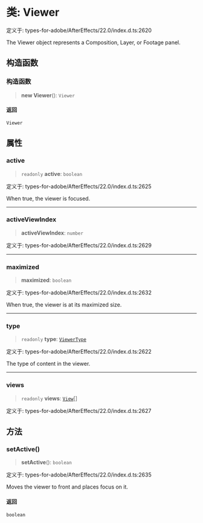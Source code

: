 # 类: Viewer

定义于: types-for-adobe/AfterEffects/22.0/index.d.ts:2620

The Viewer object represents a Composition, Layer, or Footage panel.

## 构造函数

### 构造函数

> **new Viewer**(): `Viewer`

#### 返回

`Viewer`

## 属性

### active

> `readonly` **active**: `boolean`

定义于: types-for-adobe/AfterEffects/22.0/index.d.ts:2625

When true, the viewer is focused.

***

### activeViewIndex

> **activeViewIndex**: `number`

定义于: types-for-adobe/AfterEffects/22.0/index.d.ts:2629

***

### maximized

> **maximized**: `boolean`

定义于: types-for-adobe/AfterEffects/22.0/index.d.ts:2632

When true, the viewer is at its maximized size.

***

### type

> `readonly` **type**: [`ViewerType`](../enumerations/ViewerType.md)

定义于: types-for-adobe/AfterEffects/22.0/index.d.ts:2622

The type of content in the viewer.

***

### views

> `readonly` **views**: [`View`](View.md)[]

定义于: types-for-adobe/AfterEffects/22.0/index.d.ts:2627

## 方法

### setActive()

> **setActive**(): `boolean`

定义于: types-for-adobe/AfterEffects/22.0/index.d.ts:2635

Moves the viewer to front and places focus on it.

#### 返回

`boolean`
